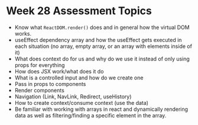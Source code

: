 # Week 28 Assessment Topics

- Know what `ReactDOM.render()` does and in general how the virtual DOM works.
- useEffect dependency array and how the useEffect gets executed in each situation (no array, empty array, or an array with elements inside of it)
- What does context do for us and why do we use it instead of only using props for everything
- How does JSX work/what does it do
- What is a controlled input and how do we create one
- Pass in props to components
- Render components
- Navigation (Link, NavLink, Redirect, useHistory)
- How to create context/consume context (use the data)
- Be familiar with working with arrays in react and dynamically rendering data as well as filtering/finding a specific element in the array.

